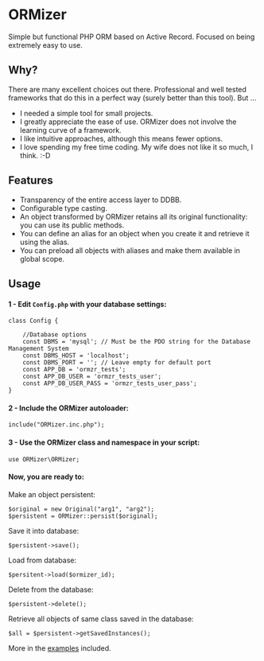 # ORMizer
Simple but functional PHP ORM based on Active Record. Focused on being extremely easy to use.

## Why?
There are many excellent choices out there. Professional and well tested frameworks that do this in a perfect way (surely better than this tool). But ...

- I needed a simple tool for small projects.
- I greatly appreciate the ease of use. ORMizer does not involve the learning curve of a framework.
- I like intuitive approaches, although this means fewer options.
- I love spending my free time coding. My wife does not like it so much, I think. :-D

## Features
- Transparency of the entire access layer to DDBB.
- Configurable type casting.
- An object transformed by ORMizer retains all its original functionality: you can use its public methods.
- You can define an alias for an object when you create it and retrieve it using the alias.
- You can preload all objects with aliases and make them available in global scope.

## Usage
#### 1 - Edit `Config.php` with your database settings:
```
class Config {

    //Database options
    const DBMS = 'mysql'; // Must be the PDO string for the Database Management System
    const DBMS_HOST = 'localhost';
    const DBMS_PORT = ''; // Leave empty for default port
    const APP_DB = 'ormzr_tests';
    const APP_DB_USER = 'ormzr_tests_user';
    const APP_DB_USER_PASS = 'ormzr_tests_user_pass';
}
```
#### 2 - Include the ORMizer autoloader:
```
include("ORMizer.inc.php");
```
#### 3 - Use the ORMizer class and namespace in your script:
```
use ORMizer\ORMizer;
```
#### Now, you are ready to:

Make an object persistent:
```
$original = new Original("arg1", "arg2");
$persistent = ORMizer::persist($original);
```
Save it into database:
```
$persistent->save();
```
Load from database:
```
$persitent->load($ormizer_id);
```
Delete from the database:
```
$persistent->delete();
```
Retrieve all objects of same class saved in the database:
```
$all = $persistent->getSavedInstances();
```

More in the [examples](https://github.com/pelatx/ORMizer/tree/master/examples) included.